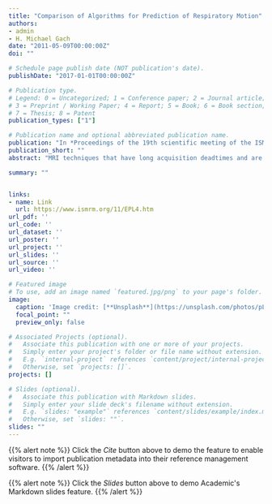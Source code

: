 ```yaml
---
title: "Comparison of Algorithms for Prediction of Respiratory Motion"
authors:
- admin
- H. Michael Gach 
date: "2011-05-09T00:00:00Z"
doi: ""

# Schedule page publish date (NOT publication's date).
publishDate: "2017-01-01T00:00:00Z"

# Publication type.
# Legend: 0 = Uncategorized; 1 = Conference paper; 2 = Journal article;
# 3 = Preprint / Working Paper; 4 = Report; 5 = Book; 6 = Book section;
# 7 = Thesis; 8 = Patent
publication_types: ["1"]

# Publication name and optional abbreviated publication name.
publication: "In *Proceedings of the 19th scientific meeting of the ISMRM*"
publication_short: "" 
abstract: "MRI techniques that have long acquisition deadtimes and are highly sensitive to motion (e.g., subtraction techniques like arterial spin labeling) can greatly benefit from predictive motion correction. Two Kalman filter based prediction models [the constant velocity (CV) and the interacting multiple model (IMM)] and a weighted fourier linear combiner (WFLC) algorithm were evaluated for respiratory motion prediction. The CV model, IMM and WFLC predicted organ motion 1 s into the future with a root mean square error of >6.6 mm, >5.3 mm and >1.5 mm, respectively. The CV model is computationally the fastest algorithm followed by IMM and WFLC." 

summary: ""


links:
- name: Link
  url: https://www.ismrm.org/11/EPL4.htm
url_pdf: '' 
url_code: ''
url_dataset: ''
url_poster: ''
url_project: ''
url_slides: ''
url_source: ''
url_video: ''

# Featured image
# To use, add an image named `featured.jpg/png` to your page's folder. 
image:
  caption: 'Image credit: [**Unsplash**](https://unsplash.com/photos/pLCdAaMFLTE)'
  focal_point: ""
  preview_only: false

# Associated Projects (optional).
#   Associate this publication with one or more of your projects.
#   Simply enter your project's folder or file name without extension.
#   E.g. `internal-project` references `content/project/internal-project/index.md`.
#   Otherwise, set `projects: []`.
projects: []

# Slides (optional).
#   Associate this publication with Markdown slides.
#   Simply enter your slide deck's filename without extension.
#   E.g. `slides: "example"` references `content/slides/example/index.md`.
#   Otherwise, set `slides: ""`.
slides: "" 
---
```


{{% alert note %}}
Click the *Cite* button above to demo the feature to enable visitors to import publication metadata into their reference management software.
{{% /alert %}}

{{% alert note %}}
Click the *Slides* button above to demo Academic's Markdown slides feature.
{{% /alert %}}



